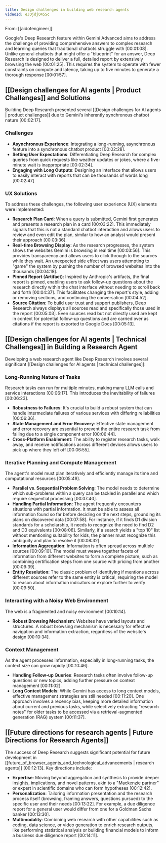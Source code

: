 ```yaml
---
title: Design challenges in building web research agents
videoId: eJOjdjO45Sc
---
```


From: [[aidotengineer]] <br/> 

Google's Deep Research feature within Gemini Advanced aims to address the challenge of providing comprehensive answers to complex research and learning queries that traditional chatbots struggle with <a class="yt-timestamp" data-t="00:01:08">[00:01:08]</a>. Unlike general chatbots that might offer a "blueprint" for an answer, Deep Research is designed to deliver a full, detailed report by extensively browsing the web <a class="yt-timestamp" data-t="00:01:25">[00:01:25]</a>. This requires the system to operate with fewer constraints on compute and latency, taking up to five minutes to generate a thorough response <a class="yt-timestamp" data-t="00:01:57">[00:01:57]</a>.

## [[Design challenges for AI agents | Product Challenges]] and Solutions

Building Deep Research presented several [[Design challenges for AI agents | product challenges]] due to Gemini's inherently synchronous chatbot nature <a class="yt-timestamp" data-t="00:02:17">[00:02:17]</a>.

### Challenges
*   **Asynchronous Experience**: Integrating a long-running, asynchronous feature into a synchronous chatbot product <a class="yt-timestamp" data-t="00:02:28">[00:02:28]</a>.
*   **Setting User Expectations**: Differentiating Deep Research for complex queries from quick requests like weather updates or jokes, where a five-minute wait is inappropriate <a class="yt-timestamp" data-t="00:02:34">[00:02:34]</a>.
*   **Engaging with Long Outputs**: Designing an interface that allows users to easily interact with reports that can be thousands of words long <a class="yt-timestamp" data-t="00:02:47">[00:02:47]</a>.

### UX Solutions
To address these challenges, the following user experience (UX) elements were implemented:

*   **Research Plan Card**: When a query is submitted, Gemini first generates and presents a research plan in a card <a class="yt-timestamp" data-t="00:03:22">[00:03:22]</a>. This immediately signals that this is not a standard chatbot interaction and allows users to review and even edit the plan, similar to how an analyst would present their approach <a class="yt-timestamp" data-t="00:03:36">[00:03:36]</a>.
*   **Real-time Browsing Display**: As the research progresses, the system shows the websites Gemini is browsing in real time <a class="yt-timestamp" data-t="00:03:56">[00:03:56]</a>. This provides transparency and allows users to click through to the sources while they wait. An unexpected side effect was users attempting to "game" the system by pushing the number of browsed websites into the thousands <a class="yt-timestamp" data-t="00:04:18">[00:04:18]</a>.
*   **Pinned Report (Artifact)**: Inspired by Anthropic's artifacts, the final report is pinned, enabling users to ask follow-up questions about the research directly within the chat interface without needing to scroll back and forth <a class="yt-timestamp" data-t="00:04:37">[00:04:37]</a>. This facilitates changing the report's style, adding or removing sections, and continuing the conversation <a class="yt-timestamp" data-t="00:04:52">[00:04:52]</a>.
*   **Source Citation**: To build user trust and support publishers, Deep Research always displays all sources read and specifically those used in the report <a class="yt-timestamp" data-t="00:05:03">[00:05:03]</a>. Even sources read but not directly used are kept in context for potential follow-up questions and are carried over as citations if the report is exported to Google Docs <a class="yt-timestamp" data-t="00:05:13">[00:05:13]</a>.

## [[Design challenges for AI agents | Technical Challenges]] in Building a Research Agent

Developing a web research agent like Deep Research involves several significant [[Design challenges for AI agents | technical challenges]]:

### Long-Running Nature of Tasks
Research tasks can run for multiple minutes, making many LLM calls and service interactions <a class="yt-timestamp" data-t="00:06:17">[00:06:17]</a>. This introduces the inevitability of failures <a class="yt-timestamp" data-t="00:06:23">[00:06:23]</a>.
*   **Robustness to Failures**: It's crucial to build a robust system that can handle intermediate failures of various services with differing reliabilities <a class="yt-timestamp" data-t="00:06:36">[00:06:36]</a>.
*   **State Management and Error Recovery**: Effective state management and error recovery are essential to prevent the entire research task from failing due to a single component error <a class="yt-timestamp" data-t="00:06:44">[00:06:44]</a>.
*   **Cross-Platform Enablement**: The ability to register research tasks, walk away, and receive notifications across different devices allows users to pick up where they left off <a class="yt-timestamp" data-t="00:06:55">[00:06:55]</a>.

### Iterative Planning and Compute Management
The agent's model must plan iteratively and efficiently manage its time and computational resources <a class="yt-timestamp" data-t="00:05:49">[00:05:49]</a>.
*   **Parallel vs. Sequential Problem Solving**: The model needs to determine which sub-problems within a query can be tackled in parallel and which require sequential processing <a class="yt-timestamp" data-t="00:07:40">[00:07:40]</a>.
*   **Handling Partial Information**: The agent frequently encounters situations with partial information. It must be able to assess all information found so far before deciding on the next steps, grounding its plans on discovered data <a class="yt-timestamp" data-t="00:07:58">[00:07:58]</a>. For instance, if it finds D1 division standards for a scholarship, it needs to recognize the need to find D2 and D3 equivalents <a class="yt-timestamp" data-t="00:08:06">[00:08:06]</a>. Similarly, if a search yields a "top 10" list without mentioning suitability for kids, the planner must recognize this ambiguity and plan to resolve it <a class="yt-timestamp" data-t="00:08:32">[00:08:32]</a>.
*   **Information Aggregation**: Information is often spread across multiple sources <a class="yt-timestamp" data-t="00:09:10">[00:09:10]</a>. The model must weave together facets of information from different websites to form a complete picture, such as combining certification steps from one source with pricing from another <a class="yt-timestamp" data-t="00:09:39">[00:09:39]</a>.
*   **Entity Resolution**: The classic problem of identifying if mentions across different sources refer to the same entity is critical, requiring the model to reason about information indicators or explore further to verify <a class="yt-timestamp" data-t="00:09:50">[00:09:50]</a>.

### Interacting with a Noisy Web Environment
The web is a fragmented and noisy environment <a class="yt-timestamp" data-t="00:10:14">[00:10:14]</a>.
*   **Robust Browsing Mechanism**: Websites have varied layouts and structures. A robust browsing mechanism is necessary for effective navigation and information extraction, regardless of the website's design <a class="yt-timestamp" data-t="00:10:34">[00:10:34]</a>.

### Context Management
As the agent processes information, especially in long-running tasks, the context size can grow rapidly <a class="yt-timestamp" data-t="00:10:46">[00:10:46]</a>.
*   **Handling Follow-up Queries**: Research tasks often involve follow-up questions or new topics, adding further pressure on context management <a class="yt-timestamp" data-t="00:11:02">[00:11:02]</a>.
*   **Long Context Models**: While Gemini has access to long context models, effective management strategies are still needed <a class="yt-timestamp" data-t="00:11:20">[00:11:20]</a>. One approach involves a recency bias, keeping more detailed information about current and previous tasks, while selectively extracting "research notes" for older tasks to be accessed via a retrieval-augmented generation (RAG) system <a class="yt-timestamp" data-t="00:11:37">[00:11:37]</a>.

## [[Future directions for research agents | Future Directions for Research Agents]]

The success of Deep Research suggests significant potential for future development in [[future_of_browser_agents_and_technological_advancements | research agents]] <a class="yt-timestamp" data-t="00:12:13">[00:12:13]</a>. Key directions include:

*   **Expertise**: Moving beyond aggregation and synthesis to provide deeper insights, implications, and novel patterns, akin to a "Mackenzie partner" or expert in scientific domains who can form hypotheses <a class="yt-timestamp" data-t="00:12:42">[00:12:42]</a>.
*   **Personalization**: Tailoring information presentation and the research process itself (browsing, framing answers, questions pursued) to the specific user and their needs <a class="yt-timestamp" data-t="00:13:22">[00:13:22]</a>. For example, a due diligence report for a general user would differ from one for a Goldman Sachs banker <a class="yt-timestamp" data-t="00:13:30">[00:13:30]</a>.
*   **Multimodality**: Combining web research with other capabilities such as coding, data science, or video generation to enrich research outputs, like performing statistical analysis or building financial models to inform a business due diligence report <a class="yt-timestamp" data-t="00:14:11">[00:14:11]</a>.